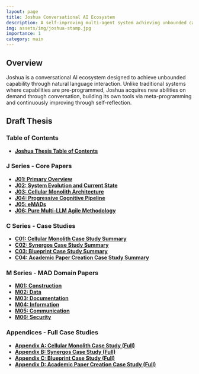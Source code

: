 ```yaml
---
layout: page
title: Joshua Conversational AI Ecosystem
description: A self-improving multi-agent system achieving unbounded capability through natural language interaction
img: assets/img/joshua-stamp.jpg
importance: 1
category: main
---
```


## Overview

Joshua is a conversational AI ecosystem designed to achieve unbounded capability through natural language interaction. Unlike traditional systems where capabilities are pre-programmed, Joshua acquires new abilities on demand through conversation, building its own tools via meta-programming and continuously improving through self-reflection.

## Draft Thesis

### Table of Contents
- **[Joshua Thesis Table of Contents](/rmdev-pro/assets/pdf/thesis/Joshua_Thesis_Table_of_Contents_v1.0.pdf)**

### J Series - Core Papers
- **[J01: Primary Overview](/rmdev-pro/assets/pdf/thesis/J01_Primary_Overview_v1.5_Draft.pdf)**
- **[J02: System Evolution and Current State](/rmdev-pro/assets/pdf/thesis/J02_System_Evolution_and_Current_State_v1.0_Draft.pdf)**
- **[J03: Cellular Monolith Architecture](/rmdev-pro/assets/pdf/thesis/J03_Cellular_Monolith_Architecture_v1.5_Draft.pdf)**
- **[J04: Progressive Cognitive Pipeline](/rmdev-pro/assets/pdf/thesis/J04_Progressive_Cognitive_Pipeline_v2.1_PROSE.pdf)**
- **[J05: eMADs](/rmdev-pro/assets/pdf/thesis/J05_eMADs_v1.1_Draft.pdf)**
- **[J06: Pure Multi-LLM Agile Methodology](/rmdev-pro/assets/pdf/thesis/J06_Pure_Multi-LLM_Agile_Methodology_v1.0_Draft.pdf)**

### C Series - Case Studies
- **[C01: Cellular Monolith Case Study Summary](/rmdev-pro/assets/pdf/thesis/C01_V0_Cellular_Monolith_Case_Study_Summary_v1.0_Draft.pdf)**
- **[C02: Synergos Case Study Summary](/rmdev-pro/assets/pdf/thesis/C02_V1_Synergos_Case_Study_Summary_v1.0_Draft.pdf)**
- **[C03: Blueprint Case Study Summary](/rmdev-pro/assets/pdf/thesis/C03_V2_Blueprint_Case_Study_Summary_v1.0_Draft.pdf)**
- **[C04: Academic Paper Creation Case Study Summary](/rmdev-pro/assets/pdf/thesis/C04_Academic_Paper_Creation_Case_Study_Summary_v1.0_Draft.pdf)**

### M Series - MAD Domain Papers
- **[M01: Construction](/rmdev-pro/assets/pdf/thesis/M01_Construction_v1.3_Draft.pdf)**
- **[M02: Data](/rmdev-pro/assets/pdf/thesis/M02_Data_v1.3_Draft.pdf)**
- **[M03: Documentation](/rmdev-pro/assets/pdf/thesis/M03_Documentation_v1.3_Draft.pdf)**
- **[M04: Information](/rmdev-pro/assets/pdf/thesis/M04_Information_v1.3_Draft.pdf)**
- **[M05: Communication](/rmdev-pro/assets/pdf/thesis/M05_Communication_v1.3_Draft.pdf)**
- **[M06: Security](/rmdev-pro/assets/pdf/thesis/M06_Security_v1.3_Draft.pdf)**

### Appendices - Full Case Studies
- **[Appendix A: Cellular Monolith Case Study (Full)](/rmdev-pro/assets/pdf/thesis/Appendix_A_V0_Cellular_Monolith_Case_Study_Full.pdf)**
- **[Appendix B: Synergos Case Study (Full)](/rmdev-pro/assets/pdf/thesis/Appendix_B_V1_Synergos_Case_Study_Full.pdf)**
- **[Appendix C: Blueprint Case Study (Full)](/rmdev-pro/assets/pdf/thesis/Appendix_C_V2_Blueprint_Case_Study_Full.pdf)**
- **[Appendix D: Academic Paper Creation Case Study (Full)](/rmdev-pro/assets/pdf/thesis/Appendix_D_Academic_Paper_Creation_Case_Study_Full.pdf)**
